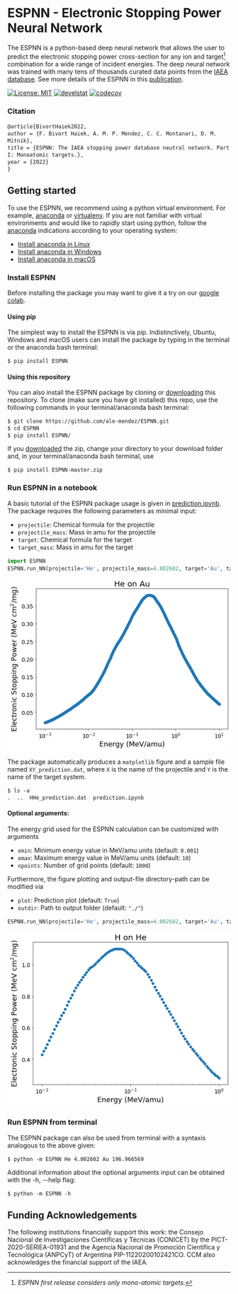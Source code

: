 # ESPNN - Electronic Stopping Power Neural Network

The ESPNN is a python-based deep neural network that allows the user to predict the electronic stopping power cross-section for any ion and target[^1] combination for a wide range of incident energies. The deep neural network was trained with many tens of thousands curated data points from the [IAEA database](https://www-nds.iaea.org/stopping/). See more details of the ESPNN in this [publication](arxiv).

[^1]: *ESPNN first release considers only mono-atomic targets.*

 [![License: MIT](https://img.shields.io/badge/License-MIT-yellow.svg)](https://opensource.org/licenses/MIT) [![develstat](https://github.com/ale-mendez/ESPNN/actions/workflows/spnn_ci.yml/badge.svg)](https://github.com/ale-mendez/SPNN/actions/workflows/espnn_ci.yml/badge.svg) [![codecov](https://codecov.io/gh/ale-mendez/ESPNN/branch/master/graph/badge.svg?token=R49KN0O0I1)](https://codecov.io/gh/ale-mendez/ESPNN)
 <!-- [![Research software impact](http://depsy.org/api/package/pypi/)](http://depsy.org/package/python/) -->

### Citation

```
@article{BivortHaiek2022,
author = {F. Bivort Haiek, A. M. P. Mendez, C. C. Montanari, D. M. Mitnik},
title = {ESPNN: The IAEA stopping power database neutral network. Part I: Monoatomic targets.},
year = {2022}
}
```
## Getting started

To use the ESPNN, we recommend using a python virtual environment. For example, [anaconda](https://docs.anaconda.com/anaconda/install/index.html) or [virtualenv](https://virtualenv.pypa.io/en/stable/installation.html). If you are not familiar with virtual environments and would like to rapidly start using python, follow the [anaconda](https://docs.anaconda.com/anaconda/install/index.html) indications according to your operating system:

- <a href="https://docs.anaconda.com/anaconda/install/linux/" target="_blank">Install anaconda in Linux</a>
- <a href="https://docs.anaconda.com/anaconda/install/windows/" target="_blank">Install anaconda in Windows</a>
- <a href="https://docs.anaconda.com/anaconda/install/mac-os/" target="_blank">Install anaconda in macOS</a>

### Install ESPNN

Before installing the package you may want to give it a try on our [google colab](https://colab.research.google.com/drive/1UCDj0XT_4Ex_Mvp1vurleeeDVcjed6vP). 
#### Using pip

The simplest way to install the ESPNN is via pip. Indistinctively, Ubuntu, Windows and macOS users can install the package by typing in the terminal or the anaconda bash terminal:
```console
$ pip install ESPNN
```

#### Using this repository

You can also install the ESPNN package by cloning or [downloading](https://github.com/ale-mendez/ESPNN/archive/refs/heads/master.zip) this repository. To clone (make sure you have git installed) this repo, use the following commands in your terminal/anaconda bash terminal:
```console
$ git clone https://github.com/ale-mendez/ESPNN.git
$ cd ESPNN
$ pip install ESPNN/
```
If you [downloaded](https://github.com/ale-mendez/ESPNN/archive/refs/heads/master.zip) the zip, change your directory to your download folder and, in your terminal/anaconda bash terminal, use
```console
$ pip install ESPNN-master.zip
```

### Run ESPNN in a notebook

A basic tutorial of the ESPNN package usage is given in [prediction.ipynb](workflow/prediction.ipynb). The package requires the following parameters as minimal input:

- ``projectile``: Chemical formula for the projectile
- ``projectile_mass``: Mass in amu for the projectile
- ``target``: Chemical formula for the target
- ``target_mass``: Mass in amu for the target

```python
import ESPNN
ESPNN.run_NN(projectile='He', projectile_mass=4.002602, target='Au', target_mass=196.966569)
```
    
![png](docs/prediction_files/prediction_2_0.png)

The package automatically produces a ``matplotlib`` figure and a sample file named ``XY_prediction.dat``, where ``X`` is the name of the projectile and ``Y`` is the name of the target system.

```console
$ ls -a
.  ..  HHe_prediction.dat  prediction.ipynb 
```

#### Optional arguments:

The energy grid used for the ESPNN calculation can be customized with arguments

- ``emin``: Minimum energy value in MeV/amu units (default: ``0.001``)
- ``emax``: Maximum energy value in MeV/amu units (default: ``10``)
- ``npoints``: Number of grid points (default: ``1000``)

Furthermore, the figure plotting and output-file directory-path can be modified via
- ``plot``: Prediction plot (default: ``True``)
- ``outdir``: Path to output folder (default: ``"./"``)


```python
ESPNN.run_NN(projectile='He', projectile_mass=4.002602, target='Au', target_mass=196.966569, emin=0.01, emax=1, npoints=50)
```


    
![png](docs/prediction_files/prediction_4_0.png)
    


### Run ESPNN from terminal

The ESPNN package can also be used from terminal with a syntaxis analogous to the above given:

```console
$ python -m ESPNN He 4.002602 Au 196.966569
```

Additional information about the optional arguments input can be obtained with the -h, --help flag:

```console
$ python -m ESPNN -h
```


##  Funding Acknowledgements

The following institutions financially support this work: the Consejo Nacional de Investigaciones Científicas y Técnicas (CONICET) by the PICT-2020-SERIEA-01931 and the Agencia Nacional de Promoción Científica y Tecnológica (ANPCyT) of Argentina PIP-11220200102421CO. CCM also acknowledges the financial support of the IAEA.